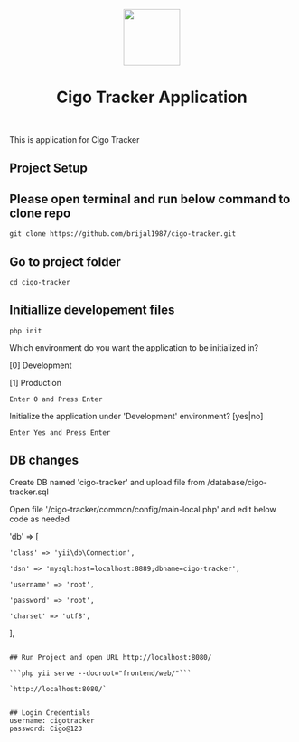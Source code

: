 <p align="center">
    <a href="https://github.com/yiisoft" target="_blank">
        <img src="https://avatars0.githubusercontent.com/u/993323" height="100px">
    </a>
    <h1 align="center">Cigo Tracker Application</h1>
    <br>
</p>

This is application for Cigo Tracker

Project Setup
-------------------

## Please open terminal and run below command to clone repo

```git clone https://github.com/brijal1987/cigo-tracker.git```


## Go to project folder

```cd cigo-tracker```

## Initiallize developement files

```php init```

Which environment do you want the application to be initialized in?

  [0] Development

  [1] Production

`Enter 0 and Press Enter`

Initialize the application under 'Development' environment? [yes|no]

`Enter Yes and Press Enter`

## DB changes

Create DB named 'cigo-tracker' and upload file from /database/cigo-tracker.sql

Open file '/cigo-tracker/common/config/main-local.php' and edit below code as needed

'db' => [

    'class' => 'yii\db\Connection',

    'dsn' => 'mysql:host=localhost:8889;dbname=cigo-tracker',

    'username' => 'root',

    'password' => 'root',

    'charset' => 'utf8',

],
```

## Run Project and open URL http://localhost:8080/

```php yii serve --docroot="frontend/web/"```

`http://localhost:8080/`


## Login Credentials
username: cigotracker
password: Cigo@123